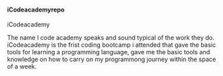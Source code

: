 #### iCodeacademyrepo

iCodeacademy

The name I code academy speaks and sound typical of the work they do. iCodeacademy is the frist coding bootcamp i attended that gave the basic tools for learning a
programming language, gave me the basic tools and knowledge on how to carry on my programmong journey within the space of a week.
 
